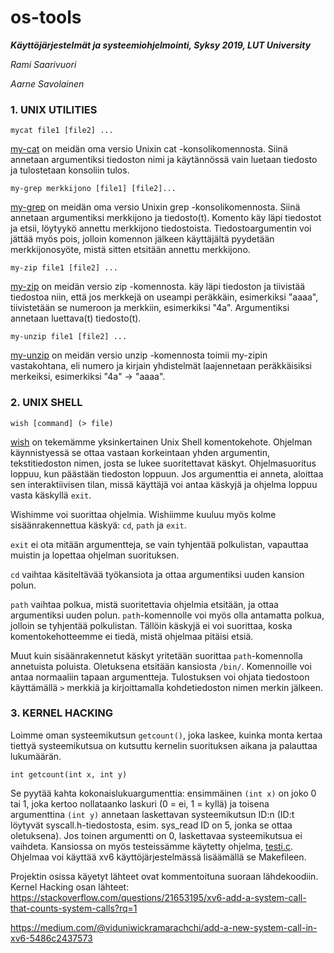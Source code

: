 # os-tools
***Käyttöjärjestelmät ja systeemiohjelmointi, Syksy 2019, LUT University***

*Rami Saarivuori*

*Aarne Savolainen*

### 1. UNIX UTILITIES

`mycat file1 [file2] ... `

 [my-cat](my-cat.c) on meidän oma versio Unixin cat -konsolikomennosta. Siinä annetaan argumentiksi tiedoston nimi ja käytännössä vain luetaan tiedosto ja tulostetaan konsoliin tulos.

`my-grep merkkijono [file1] [file2]...`

 [my-grep](my-grep.c) on meidän oma versio Unixin grep -konsolikomennosta. Siinä annetaan argumentiksi merkkijono ja tiedosto(t). Komento käy läpi tiedostot ja etsii, löytyykö annettu merkkijono tiedostoista. Tiedostoargumentin voi jättää myös pois, jolloin komennon jälkeen käyttäjältä pyydetään merkkijonosyöte, mistä sitten etsitään annettu merkkijono.

`my-zip file1 [file2] ...`

 [my-zip](my-zip.c) on meidän versio zip -komennosta. käy läpi tiedoston ja tiivistää tiedostoa niin, että jos merkkejä on useampi peräkkäin, esimerkiksi "aaaa", tiivistetään se numeroon ja merkkiin, esimerkiksi "4a". Argumentiksi annetaan luettava(t) tiedosto(t).
 
`my-unzip file1 [file2] ...`

 [my-unzip](my-unzip.c) on meidän versio unzip -komennosta toimii my-zipin vastakohtana, eli numero ja kirjain yhdistelmät laajennetaan peräkkäisiksi merkeiksi, esimerkiksi "4a" -> "aaaa".
 

### 2. UNIX SHELL

`wish [command] (> file)`

[wish](wish.c) on tekemämme yksinkertainen Unix Shell komentokehote. Ohjelman käynnistyessä se ottaa vastaan korkeintaan yhden argumentin, tekstitiedoston nimen, josta se lukee suoritettavat käskyt. Ohjelmasuoritus loppuu, kun päästään tiedoston loppuun. Jos argumenttia ei anneta, aloittaa sen interaktiivisen tilan, missä käyttäjä voi antaa käskyjä ja ohjelma loppuu vasta käskyllä `exit`.

Wishimme voi suorittaa ohjelmia. Wishiimme kuuluu myös kolme sisäänrakennettua käskyä: `cd`, `path` ja `exit`. 

`exit` ei ota mitään argumentteja, se vain tyhjentää polkulistan, vapauttaa muistin ja lopettaa ohjelman suorituksen. 

`cd` vaihtaa käsiteltävää työkansiota ja ottaa argumentiksi uuden kansion polun. 

`path` vaihtaa polkua, mistä suoritettavia ohjelmia etsitään, ja ottaa argumentiksi uuden polun. `path`-komennolle voi myös olla antamatta polkua, jolloin se tyhjentää polkulistan. Tällöin käskyjä ei voi suorittaa, koska komentokehotteemme ei tiedä, mistä ohjelmaa pitäisi etsiä.

Muut kuin sisäänrakennetut käskyt yritetään suorittaa `path`-komennolla annetuista poluista. Oletuksena etsitään kansiosta `/bin/`. Komennoille voi antaa normaaliin tapaan argumentteja. Tulostuksen voi ohjata tiedostoon käyttämällä `>` merkkiä ja kirjoittamalla kohdetiedoston nimen merkin jälkeen.

### 3. KERNEL HACKING

Loimme oman systeemikutsun `getcount()`, joka laskee, kuinka monta kertaa tiettyä systeemikutsua on kutsuttu kernelin suorituksen aikana ja palauttaa lukumäärän. 

`int getcount(int x, int y)`

Se pyytää kahta kokonaislukuargumenttia: ensimmäinen `(int x)` on joko 0 tai 1, joka kertoo nollataanko laskuri (0 = ei, 1 = kyllä) ja toisena argumenttina `(int y)` annetaan laskettavan systeemikutsun ID:n (ID:t löytyvät syscall.h-tiedostosta, esim. sys_read ID on 5, jonka se ottaa oletuksena). Jos toinen argumentti on 0, laskettavaa systeemikutsua ei vaihdeta.
Kansiossa on myös testeissämme käytetty ohjelma, [testi.c](xv6-sys/testi.c). Ohjelmaa voi käyttää xv6 käyttöjärjestelmässä lisäämällä se Makefileen.

Projektin osissa käyetyt lähteet ovat kommentoituna suoraan lähdekoodiin.
Kernel Hacking osan lähteet:
https://stackoverflow.com/questions/21653195/xv6-add-a-system-call-that-counts-system-calls?rq=1

https://medium.com/@viduniwickramarachchi/add-a-new-system-call-in-xv6-5486c2437573
